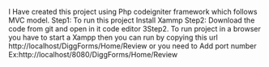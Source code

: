 I Have created this project using Php codeigniter framework which follows MVC model.
Step1: To run this project Install Xammp
Step2: Download the code from git and open in it code editor
3Step2. To run project in a browser you have to start a Xampp then you can run by copying this url http://localhost/DiggForms/Home/Review or you need to Add port number Ex:http://localhost/8080/DiggForms/Home/Review
